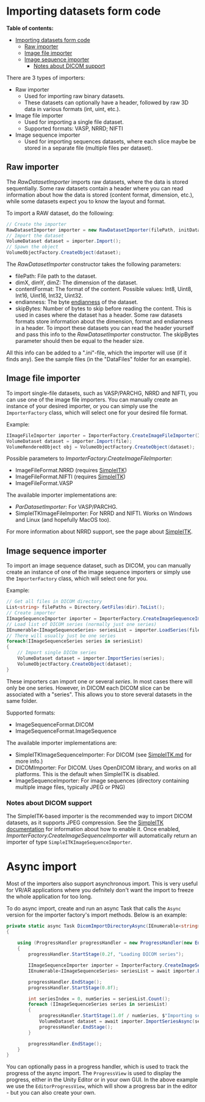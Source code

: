 # Importing datasets form code

**Table of contents:**
<!-- TOC -->

- [Importing datasets form code](#importing-datasets-form-code)
    - [Raw importer](#raw-importer)
    - [Image file importer](#image-file-importer)
    - [Image sequence importer](#image-sequence-importer)
        - [Notes about DICOM support](#notes-about-dicom-support)

<!-- /TOC -->

There are 3 types of importers:
- Raw importer
    - Used for importing raw binary datasets.
    - These datasets can optionally have a header, followed by raw 3D data in various formats (int, uint, etc.).
- Image file importer
    - Used for importing a single file dataset.
    - Supported formats: VASP, NRRD; NIFTI
- Image sequence importer 
    - Used for importing sequences datasets, where each slice maybe be stored in a separate file (multiple files per dataset).

## Raw importer

The _RawDatasetImporter_ imports raw datasets, where the data is stored sequentially. Some raw datasets contain a header where you can read information about how the data is stored (content format, dimension, etc.), while some datasets expect you to know the layout and format.

To import a RAW dataset, do the following:

```csharp
// Create the importer
RawDatasetImporter importer = new RawDatasetImporter(filePath, initData.dimX, initData.dimY, initData.dimZ, initData.format, initData.endianness, initData.bytesToSkip);
// Import the dataset
VolumeDataset dataset = importer.Import();
// Spawn the object
VolumeObjectFactory.CreateObject(dataset);
```

The _RawDatasetImporter_ constructor takes the following parameters:
- filePath: File path to the dataset.
- dimX, dimY, dimZ: The dimension of the dataset.
- contentFormat: The format of the content. Possible values: Int8, Uint8, Int16, Uint16, Int32, Uint32.
- endianness: The byte [endianness](https://en.wikipedia.org/wiki/Endianness) of the dataset.
- skipBytes: Number of bytes to skip before reading the content. This is used in cases where the dataset has a header. Some raw datasets formats store information about the dimension, format and endianness in a header. To import these datasets you can read the header yourself and pass this info to the  _RawDatasetImporter_ constructor. The skipBytes parameter should then be equal to the header size.

All this info can be added to a ".ini"-file, which the importer will use (if it finds any). See the sample files (in the  "DataFiles" folder for an example).

## Image file importer

To import single-file datasets, such as VASP/PARCHG, NRRD and NIFTI, you can use one of the image file importers. You can manually create an instance of your desired importer, or you can simply use the `ImporterFactory` class, which will select one for your desired file format.

Example:

```csharp
IImageFileImporter importer = ImporterFactory.CreateImageFileImporter(ImageFileFormat.NRRD);
VolumeDataset dataset = importer.Import(file);
VolumeRenderedObject obj = VolumeObjectFactory.CreateObject(dataset);
```

Possible parameters to _ImporterFactory.CreateImageFileImporter_:
- ImageFileFormat.NRRD (requires [SimpleITK](../SimpleITK/SimpleITK.md))
- ImageFileFormat.NIFTI (requires [SimpleITK](../SimpleITK/SimpleITK.md))
- ImageFileFormat.VASP

The available importer implementations are:
- _ParDatasetImporter_: For VASP/PARCHG.
- SimpleITKImageFileImporter: For NRRD and NIFTI. Works on Windows and Linux (and hopefully MacOS too).

For more information about NRRD support, see the page about [SimpleITK](../SimpleITK/SimpleITK.md).

## Image sequence importer

To import an image sequence dataset, such as DICOM, you can manually create an instance of one of the image sequence importers or simply use the `ImporterFactory` class, which will select one for you.

Example:

```csharp
// Get all files in DICOM directory
List<string> filePaths = Directory.GetFiles(dir).ToList();
// Create importer
IImageSequenceImporter importer = ImporterFactory.CreateImageSequenceImporter(ImageSequenceFormat.DICOM);
// Load list of DICOM series (normally just one series)
IEnumerable<IImageSequenceSeries> seriesList = importer.LoadSeries(filePaths);
// There will usually just be one series
foreach(IImageSequenceSeries series in seriesList)
{
    // Import single DICOm series
    VolumeDataset dataset = importer.ImportSeries(series);
    VolumeObjectFactory.CreateObject(dataset);
}
```

These importers can import one or several _series_. In most cases there will only be one series. However, in DICOM each DICOM slice can be associated with a "series". This allows you to store several datasets in the same folder.

Supported formats:
- ImageSequenceFormat.DICOM
- ImageSequenceFormat.ImageSequence

The available importer implementations are:
- SimpleITKImageSequenceImporter: For DICOM (see [SimpleITK.md](../SimpleITK/SimpleITK.md) for more info.)
- DICOMImporter: For DICOM. Uses OpenDICOM library, and works on all platforms. This is the default when SimpleITK is disabled.
- ImageSequenceImporter: For image sequences (directory containing multiple image files, typically JPEG or PNG)

### Notes about DICOM support

The SimpleITK-based importer is the recommended way to import DICOM datasets, as it supports JPEG compression. See the [SimpleITK documentation](../SimpleITK/SimpleITK.md) for information about how to enable it. Once enabled, _ImporterFactory.CreateImageSequenceImporter_ will automatically return an importer of type `SimpleITKImageSequenceImporter`.

# Async import

Most of the importers also support asynchronous import. This is very useful for VR/AR applications where you defnitely don't want the import to freeze the whole application for too long.

To do async import, create and run an async Task that calls the `Async` version for the importer factory's import methods. Below is an example:

```csharp
private static async Task DicomImportDirectoryAsync(IEnumerable<string> files)
{
    
    using (ProgressHandler progressHandler = new ProgressHandler(new EditorProgressView()))
    {
        progressHandler.StartStage(0.2f, "Loading DICOM series");

        IImageSequenceImporter importer = ImporterFactory.CreateImageSequenceImporter(ImageSequenceFormat.DICOM);
        IEnumerable<IImageSequenceSeries> seriesList = await importer.LoadSeriesAsync(files, new ImageSequenceImportSettings { progressHandler = progressHandler });

        progressHandler.EndStage();
        progressHandler.StartStage(0.8f);

        int seriesIndex = 0, numSeries = seriesList.Count();
        foreach (IImageSequenceSeries series in seriesList)
        {
            progressHandler.StartStage(1.0f / numSeries, $"Importing series {seriesIndex + 1} of {numSeries}");
            VolumeDataset dataset = await importer.ImportSeriesAsync(series, new ImageSequenceImportSettings { progressHandler = progressHandler });
            progressHandler.EndStage();
        }

        progressHandler.EndStage();
    }
}
```

You can optionally pass in a progress handler, which is used to track the progress of the async import. The `ProgressView` is used to display the progress, either in the Unity Editor or in your own GUI. In the above example we use the `EditorProgressView`, which will show a progress bar in the editor - but you can also create your own.
